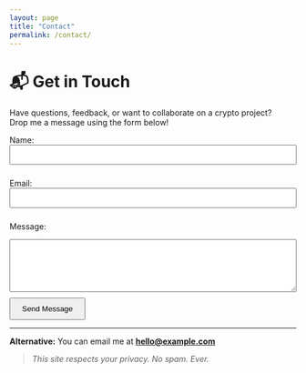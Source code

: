 ```yaml
---
layout: page
title: "Contact"
permalink: /contact/
---
```


# 📬 Get in Touch

Have questions, feedback, or want to collaborate on a crypto project?  
Drop me a message using the form below!

<form action="#" method="POST">
  <label for="name">Name:</label><br />
  <input type="text" id="name" name="name" required style="width:100%;padding:8px;margin-bottom:10px;" /><br />

  <label for="email">Email:</label><br />
  <input type="email" id="email" name="_replyto" required style="width:100%;padding:8px;margin-bottom:10px;" /><br />

  <label for="message">Message:</label><br />
  <textarea id="message" name="message" rows="5" required style="width:100%;padding:8px;"></textarea><br />

  <input type="submit" value="Send Message" style="margin-top:10px;padding:10px 20px;" />
</form>

---

**Alternative:** You can email me at **hello@example.com**

> _This site respects your privacy. No spam. Ever._

